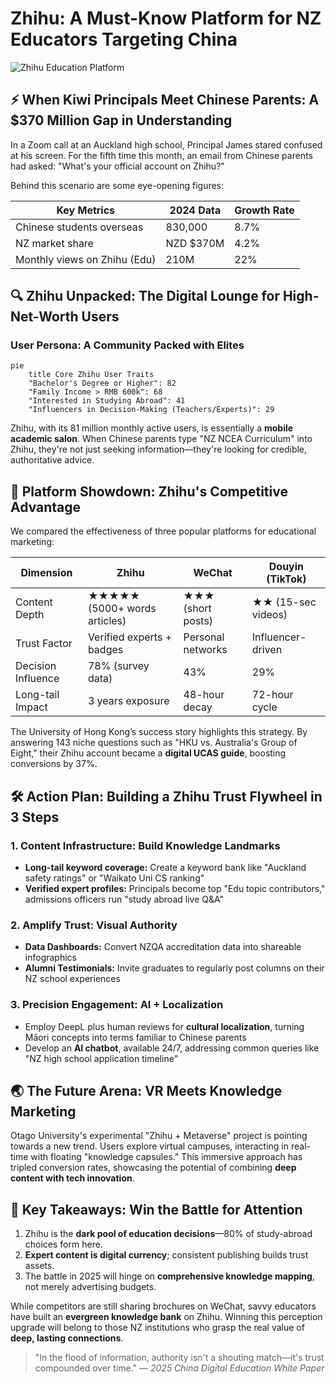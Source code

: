 # Zhihu: A Must-Know Platform for NZ Educators Targeting China

![Zhihu Education Platform](/images/zhihu-education.svg)

## ⚡ When Kiwi Principals Meet Chinese Parents: A $370 Million Gap in Understanding

In a Zoom call at an Auckland high school, Principal James stared confused at his screen. For the fifth time this month, an email from Chinese parents had asked: "What's your official account on Zhihu?"

Behind this scenario are some eye-opening figures:

| Key Metrics                  | 2024 Data | Growth Rate |
| ---------------------------- | --------- | ----------- |
| Chinese students overseas    | 830,000   | 8.7%        |
| NZ market share              | NZD $370M | 4.2%        |
| Monthly views on Zhihu (Edu) | 210M      | 22%         |

## 🔍 Zhihu Unpacked: The Digital Lounge for High-Net-Worth Users

### User Persona: A Community Packed with Elites
```mermaid
pie
    title Core Zhihu User Traits
    "Bachelor's Degree or Higher": 82
    "Family Income > RMB 600k": 68
    "Interested in Studying Abroad": 41
    "Influencers in Decision-Making (Teachers/Experts)": 29
```

Zhihu, with its 81 million monthly active users, is essentially a **mobile academic salon**. When Chinese parents type "NZ NCEA Curriculum" into Zhihu, they're not just seeking information—they're looking for credible, authoritative advice.

## 🥊 Platform Showdown: Zhihu's Competitive Advantage

We compared the effectiveness of three popular platforms for educational marketing:

| Dimension          | Zhihu                        | WeChat            | Douyin (TikTok)    |
| ------------------ | ---------------------------- | ----------------- | ------------------ |
| Content Depth      | ★★★★★ (5000+ words articles) | ★★★ (short posts) | ★★ (15-sec videos) |
| Trust Factor       | Verified experts + badges    | Personal networks | Influencer-driven  |
| Decision Influence | 78% (survey data)            | 43%               | 29%                |
| Long-tail Impact   | 3 years exposure             | 48-hour decay     | 72-hour cycle      |

The University of Hong Kong’s success story highlights this strategy. By answering 143 niche questions such as "HKU vs. Australia's Group of Eight," their Zhihu account became a **digital UCAS guide**, boosting conversions by 37%.

## 🛠️ Action Plan: Building a Zhihu Trust Flywheel in 3 Steps

### 1. Content Infrastructure: Build Knowledge Landmarks
- **Long-tail keyword coverage:** Create a keyword bank like "Auckland safety ratings" or "Waikato Uni CS ranking"
- **Verified expert profiles:** Principals become top "Edu topic contributors," admissions officers run "study abroad live Q&A"

### 2. Amplify Trust: Visual Authority
- **Data Dashboards:** Convert NZQA accreditation data into shareable infographics
- **Alumni Testimonials:** Invite graduates to regularly post columns on their NZ school experiences

### 3. Precision Engagement: AI + Localization
- Employ DeepL plus human reviews for **cultural localization**, turning Māori concepts into terms familiar to Chinese parents
- Develop an **AI chatbot**, available 24/7, addressing common queries like "NZ high school application timeline"

## 🌏 The Future Arena: VR Meets Knowledge Marketing

Otago University's experimental "Zhihu + Metaverse" project is pointing towards a new trend. Users explore virtual campuses, interacting in real-time with floating "knowledge capsules." This immersive approach has tripled conversion rates, showcasing the potential of combining **deep content with tech innovation**.

## 🔑 Key Takeaways: Win the Battle for Attention
1. Zhihu is the **dark pool of education decisions**—80% of study-abroad choices form here.
2. **Expert content is digital currency**; consistent publishing builds trust assets.
3. The battle in 2025 will hinge on **comprehensive knowledge mapping**, not merely advertising budgets.

While competitors are still sharing brochures on WeChat, savvy educators have built an **evergreen knowledge bank** on Zhihu. Winning this perception upgrade will belong to those NZ institutions who grasp the real value of **deep, lasting connections**.

> "In the flood of information, authority isn't a shouting match—it's trust compounded over time."
> — *2025 China Digital Education White Paper*

